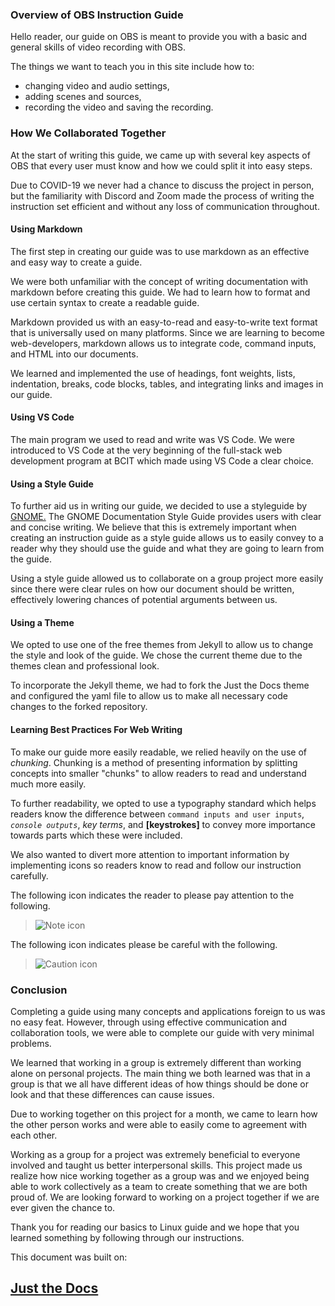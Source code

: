 ### Overview of OBS Instruction Guide

Hello reader, our guide on OBS is meant to provide you with a basic and general skills of video recording with OBS.

The things we want to teach you in this site include how to:
- changing video and audio settings,
- adding scenes and sources,
- recording the video and saving the recording.

### How We Collaborated Together

At the start of writing this guide, we came up with several key aspects of OBS that every user must know and how we could split it into easy steps.

Due to COVID-19 we never had a chance to discuss the project in person, but the familiarity with Discord and Zoom made the process of writing the instruction set efficient and without any loss of communication throughout.

#### Using Markdown

The first step in creating our guide was to use markdown as an effective and easy way to create a guide.

We were both unfamiliar with the concept of writing documentation with markdown before creating this guide. We had to learn how to format and use certain syntax to create a readable guide.

Markdown provided us with an easy-to-read and easy-to-write text format that is universally used on many platforms. Since we are learning to become web-developers, markdown allows us to integrate code, command inputs, and HTML into our documents.

We learned and implemented the use of headings, font weights, lists, indentation, breaks, code blocks, tables, and integrating links and images in our guide.

#### Using VS Code

The main program we used to read and write was VS Code. We were introduced to VS Code at the very beginning of the full-stack web development program at BCIT which made using VS Code a clear choice.

#### Using a Style Guide

To further aid us in writing our guide, we decided to use a styleguide by [GNOME.](https://developer.gnome.org/gdp-style-guide/2.32/) The GNOME Documentation Style Guide provides users with clear and concise writing. We believe that this is extremely important when creating an instruction guide as a style guide allows us to easily convey to a reader why they should use the guide and what they are going to learn from the guide. 

Using a style guide allowed us to collaborate on a group project more easily since there were clear rules on how our document should be written, effectively lowering chances of potential arguments between us.

#### Using a Theme

We opted to use one of the free themes from Jekyll to allow us to change the style and look of the guide. We chose the current theme due to the themes clean and professional look.

To incorporate the Jekyll theme, we had to fork the Just the Docs theme and configured the yaml file to allow us to make all necessary code changes to the forked repository.

#### Learning Best Practices For Web Writing

To make our guide more easily readable, we relied heavily on the use of _chunking_. Chunking is a method of presenting information by splitting concepts into smaller "chunks" to allow readers to read and understand much more easily.

To further readability, we opted to use a typography standard which helps readers know the difference between `command inputs and user inputs`, *`console outputs`*, _key terms_, and **[keystrokes]** to convey more importance towards parts which these were included.

We also wanted to divert more attention to important information by implementing icons so readers know to read and follow our instruction carefully. 

The following icon indicates the reader to please pay attention to the following.

>![Note icon](https://github.com/dl90/linux-basics/blob/gh-pages/docs/images/icons/note.png?raw=true "Note")

The following icon indicates please be careful with the following.

>![Caution icon](https://github.com/dl90/linux-basics/blob/gh-pages/docs/images/icons/caution.png?raw=true "Caution")


### Conclusion

Completing a guide using many concepts and applications foreign to us was no easy feat. However, through using effective communication and collaboration tools, we were able to complete our guide with very minimal problems.

We learned that working in a group is extremely different than working alone on personal projects. The main thing we both learned was that in a group is that we all have different ideas of how things should be done or look and that these differences can cause issues.

Due to working together on this project for a month, we came to learn how the other person works and were able to easily come to agreement with each other.

Working as a group for a project was extremely beneficial to everyone involved and taught us better interpersonal skills. This project made us realize how nice working together as a group was and we enjoyed being able to work collectively as a team to create something that we are both proud of. We are looking forward to working on a project together if we are ever given the chance to.

Thank you for reading our basics to Linux guide and we hope that you learned something by following through our instructions.

This document was built on: <a href="https://github.com/pmarsceill/just-the-docs"><h2>Just the Docs</h2></a>
